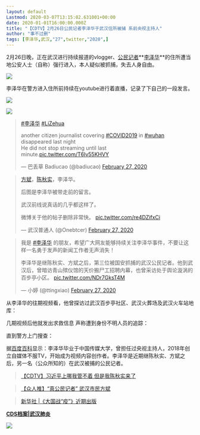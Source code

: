 ```yaml
---
layout: default
Lastmod: 2020-03-07T13:15:02.631001+00:00
date: 2020-01-01T16:00:00.000Z
title: "【CDTV】2月26日公民记者李泽华于武汉住所被捕 系前央视主持人"
author: "事不过删"
tags: [李泽华,武汉,"27",twitter,"2020",]
---
```


2月26日晚，正在武汉进行持续报道的vlogger、[公民记者](https://chinadigitaltimes.net/chinese/tag/%e5%85%ac%e6%b0%91%e8%ae%b0%e8%80%85/)**[李泽华](https://chinadigitaltimes.net/chinese/tag/%e6%9d%8e%e6%b3%bd%e5%8d%8e/)**的住所遭当地公安人士（自称）强行进入，本人疑似被抓捕，失去人身自由。

[![](https://images.weserv.nl/?url=https%3A//chinadigitaltimes.net/chinese/files/2020/02/ERwnUn4UUAAp2yI.jpeg)](https://images.weserv.nl/?url=https%3A//chinadigitaltimes.net/chinese/files/2020/02/ERwnUn4UUAAp2yI.jpeg)

李泽华在警方进入住所前持续在youtube进行着直播，记录了下自己的一段发言。

[![](https://images.weserv.nl/?url=https%3A//chinadigitaltimes.net/chinese/files/2020/02/ERwnUn5UwAAeo_B.jpeg)](https://images.weserv.nl/?url=https%3A//chinadigitaltimes.net/chinese/files/2020/02/ERwnUn5UwAAeo_B.jpeg)

[![](https://images.weserv.nl/?url=https%3A//chinadigitaltimes.net/chinese/files/2020/02/ERwnUn5U0AAAVb7.jpeg)](https://images.weserv.nl/?url=https%3A//chinadigitaltimes.net/chinese/files/2020/02/ERwnUn5U0AAAVb7.jpeg)

> [#李泽华](https://twitter.com/hashtag/%E6%9D%8E%E6%B3%BD%E5%8D%8E?src=hash&ref_src=twsrc%5Etfw) [#LiZehua](https://twitter.com/hashtag/LiZehua?src=hash&ref_src=twsrc%5Etfw)
> 
> another citizen journalist covering [#COVID2019](https://twitter.com/hashtag/COVID2019?src=hash&ref_src=twsrc%5Etfw) in [#wuhan](https://twitter.com/hashtag/wuhan?src=hash&ref_src=twsrc%5Etfw) disappeared last night  
> He did not stop streaming until last minute.[pic.twitter.com/T6Iv55KHVY](https://t.co/T6Iv55KHVY)
> 
> — 巴丢草 Badiucao (@badiucao) [February 27, 2020](https://twitter.com/badiucao/status/1232818914960142336?ref_src=twsrc%5Etfw)

> [方斌](https://chinadigitaltimes.net/chinese/tag/%e6%96%b9%e6%96%8c/)，[陈秋实](https://chinadigitaltimes.net/chinese/tag/%e9%99%88%e7%a7%8b%e5%ae%9e/)，李泽华。
> 
> 后图是李泽华被带走前的留言。
> 
> 武汉前线说真话的几乎都这样了。
> 
> 微博关于他的帖子删除非常快。 [pic.twitter.com/re4DZifxCi](https://t.co/re4DZifxCi)
> 
> — 武汉普通人 (@Onebtcer) [February 27, 2020](https://twitter.com/Onebtcer/status/1232903649229062144?ref_src=twsrc%5Etfw)

> 我是 [#李泽华](https://twitter.com/hashtag/%E6%9D%8E%E6%B3%BD%E5%8D%8E?src=hash&ref_src=twsrc%5Etfw) 的朋友，希望广大网友能够持续关注李泽华事件，不要让这样一名勇于发声的新闻工作者无声消失！
> 
> 李泽华是继陈秋实、方斌之后，第三位被国安抓捕的武汉公民记者。他到武汉后，曾暗访青山殡仪馆的天价搬尸工招聘内幕，也曾采访处于舆论漩涡的百步亭小区。 [pic.twitter.com/NDr7GksT4M](https://t.co/NDr7GksT4M)
> 
> — 小婷 (@ttingxiao) [February 27, 2020](https://twitter.com/ttingxiao/status/1232854470066749440?ref_src=twsrc%5Etfw)

从李泽华的往期视频看，他曾探访过武汉百步亭社区、武汉火葬场及武汉火车站地库：

几期视频后他就发出求救信息 声称遭到身份不明人员的追踪：

直到警方上门搜查：

据[百度百科](https://baike.baidu.com/item/%E6%9D%8E%E6%B3%BD%E5%8D%8E/23323718?noadapt=1)显示：李泽华毕业于中国传媒大学，曾担任过央视主持人，2018年创立自媒体不服TV，开始成为视频内容创作者。李泽华是近期继陈秋实、方斌之后，另一名（公众所知的）在武汉被捕的公民记者。

> [【CDTV】习近平上哪我管不着 但是我陈秋实来了](https://chinadigitaltimes.net/chinese/2020/01/%e3%80%90cdtv%e3%80%91%e4%b9%a0%e8%bf%91%e5%b9%b3%e4%b8%8a%e5%93%aa%e6%88%91%e7%ae%a1%e4%b8%8d%e7%9d%80-%e4%bd%86%e6%98%af%e6%88%91%e9%99%88%e7%a7%8b%e5%ae%9e%e6%9d%a5%e4%ba%86/)

> [【众人推】“真公民记者” 武汉市民方斌](https://chinadigitaltimes.net/chinese/2020/02/%e3%80%90%e4%bc%97%e4%ba%ba%e6%8e%a8%e3%80%91%e6%ad%a6%e6%b1%89%e6%96%b9%e5%bd%ac/)

> [新华社 |《大国战“疫”》近期出版](https://chinadigitaltimes.net/chinese/2020/02/%e6%96%b0%e5%8d%8e%e7%a4%be-%e3%80%8a%e5%a4%a7%e5%9b%bd%e6%88%98%e7%96%ab%e3%80%8b%e8%bf%91%e6%9c%9f%e5%87%ba%e7%89%88/)

**[CDS档案](https://chinadigitaltimes.net/chinese/tag/cds%e6%a1%a3%e6%a1%88/)|[武汉肺炎](https://chinadigitaltimes.net/space/%E6%AD%A6%E6%B1%89%E8%82%BA%E7%82%8E)**

![](https://images.weserv.nl/?url=https%3A//chinadigitaltimes.net/chinese/files/2020/01/wuhanfeiyan-150x150.jpg)

